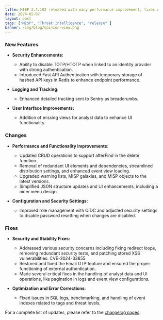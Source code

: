 ```yaml
---
title: MISP 2.4.192 released with many performance improvement, fixes and updates. 
date: 2024-05-07
layout: post
tags: ["MISP", "Threat Intelligence", "release" ]
banner: /img/blog/opinion-view.png
---
```


### New Features
- **Security Enhancements:**
  - Ability to disable TOTP/HTOTP when linked to an identity provider with strong authentication.
  - Introduced Fast API Authentication with temporary storage of hashed API keys in Redis to enhance endpoint performance.

- **Logging and Tracking:**
  - Enhanced detailed tracking sent to Sentry as breadcrumbs.

- **User Interface Improvements:**
  - Addition of missing views for analyst data to enhance UI functionality.

### Changes
- **Performance and Functionality Improvements:**
  - Updated CRUD operations to support afterFind in the delete function.
  - Removal of redundant UI elements and dependencies, streamlined distribution settings, and enhanced event view loading.
  - Upgraded warning lists, MISP galaxies, and MISP objects to the latest versions.
  - Simplified JSON structure updates and UI enhancements, including a nicer menu design.

- **Configuration and Security Settings:**
  - Improved role management with OIDC and adjusted security settings to disable password resetting when changes are disabled.

### Fixes
- **Security and Stability Fixes:**
  - Addressed various security concerns including fixing redirect loops, removing redundant security tests, and patching stored XSS vulnerabilities.  CVE-2024-33855
  - Restored and fixed the Email OTP feature and ensured the proper functioning of external authentication.
  - Made several critical fixes in the handling of analyst data and UI operations, like pagination in logs and event view configurations.

- **Optimization and Error Corrections:**
  - Fixed issues in SQL logs, benchmarking, and handling of event indexes related to tags and threat levels.

For a complete list of updates, please refer to the [changelog pages](https://www.misp-project.org/Changelog.txt).

